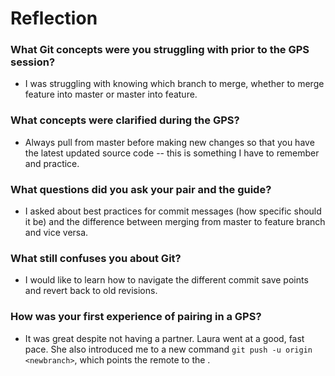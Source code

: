 # Reflection

### What Git concepts were you struggling with prior to the GPS session?
* I was struggling with knowing which branch to merge, whether to merge feature into master or master into feature. 

### What concepts were clarified during the GPS?
* Always pull from master before making new changes so that you have the latest updated source code -- this is something I have to remember and practice. 


### What questions did you ask your pair and the guide?
* I asked about best practices for commit messages (how specific should it be) and the difference between merging from master to feature branch and vice versa. 


### What still confuses you about Git?
* I would like to learn how to navigate the different commit save points and revert back to old revisions. 


### How was your first experience of pairing in a GPS?
* It was great despite not having a partner. Laura went at a good, fast pace. She also introduced me to a new command `git push -u origin <newbranch>`, which points the remote to the <newbranch>.

